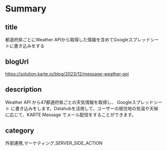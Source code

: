 # Summary

## title

都道府県ごとにWeather APIから取得した情報を含めてGoogleスプレッドシートに書き込みをする

## blogUrl
https://solution.karte.io/blog/2023/12/message-weather-api

## description

Weather API から47都道府県ごとの天気情報を取得し、 Googleスプレッドシート に書き込みをします。Datahubを活用して、ユーザーの居住地の気温や天候に応じて、KARTE Message でメール配信をすることができます。

## category

外部連携,マーケティング,SERVER_SIDE_ACTION
